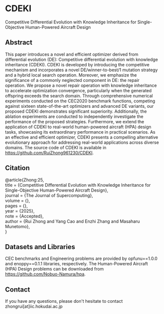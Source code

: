 # CDEKI
Competitive Differential Evolution with Knowledge Inheritance for Single-Objective Human-Powered Aircraft Design

## Abstract
This paper introduces a novel and efficient optimizer derived from differential evolution (DE): Competitive differential evolution with knowledge inheritance (CDEKI). CDEKI is developed by introducing the competitive mechanism and incorporates a novel DE/winner-to-best/1 mutation strategy and a hybrid local search operation. Moreover, we emphasize the significance of a commonly neglected component in DE: the repair operation. We propose a novel repair operation with knowledge inheritance to accelerate optimization convergence, particularly when the generated offspring exceeds the search domain. Through comprehensive numerical experiments conducted on the CEC2020 benchmark functions, competing against sixteen state-of-the-art optimizers and advanced DE variants, our proposed CDEKI demonstrates significant superiority. Additionally, the ablation experiments are conducted to independently investigate the performance of the proposed strategies. Furthermore, we extend the application of CDEKI to real-world human-powered aircraft (HPA) design tasks, showcasing its extraordinary performance in practical scenarios. As an effective and efficient optimizer, CDEKI presents a compelling alternative evolutionary approach for addressing real-world applications across diverse domains. The source code of CDEKI is available in https://github.com/RuiZhong961230/CDEKI.

## Citation
@article{Zhong:25,  
title = {Competitive Differential Evolution with Knowledge Inheritance for Single-Objective Human-Powered Aircraft Design},  
journal = {The Journal of Supercomputing},  
volume = {},  
pages = {},  
year = {2025},  
note = {Accepted},  
author = {Rui Zhong and Yang Cao and Enzhi Zhang and Masaharu Munetomo},  
}  

## Datasets and Libraries
CEC benchmarks and Engineering problems are provided by opfunu==1.0.0 and enoppy==0.1.1 libraries, respectively. The Human-Powered Aircraft (HPA) Design problems can be downloaded from https://github.com/Nobuo-Namura/hpa.

## Contact
If you have any questions, please don't hesitate to contact zhongrui[at]iic.hokudai.ac.jp
